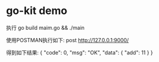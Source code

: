 # go-kit demo
执行 go build maim.go && ./main

使用POSTMAN执行如下:
post http://127.0.0.1:9000/

得到如下结果:
{
     "code": 0,
     "msg": "OK",
     "data": {
          "add": 11
     }
}
